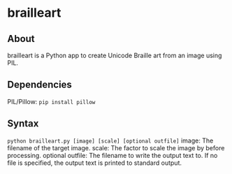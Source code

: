 # brailleart

## About
brailleart is a Python app to create Unicode Braille art from an image using PIL.

## Dependencies
PIL/Pillow: `pip install pillow`

## Syntax
`python brailleart.py [image] [scale] [optional outfile]`
image: The filename of the target image.
scale: The factor to scale the image by before processing.
optional outfile: The filename to write the output text to. If no file is specified, the output text is printed to standard output.
